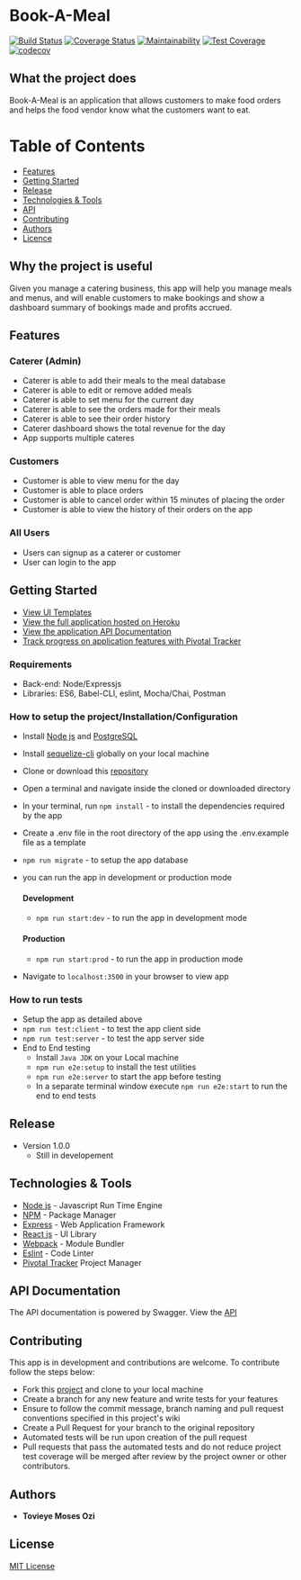 # Book-A-Meal

[![Build Status](https://travis-ci.org/ozimos/Book-A-Meal.svg?branch=develop)](https://travis-ci.org/ozimos/Book-A-Meal)
[![Coverage Status](https://coveralls.io/repos/github/ozimos/Book-A-Meal/badge.svg?branch=develop)](https://coveralls.io/github/ozimos/Book-A-Meal?branch=develop)
[![Maintainability](https://api.codeclimate.com/v1/badges/77dae76840f23281165a/maintainability)](https://codeclimate.com/github/ozimos/Book-A-Meal/maintainability)
[![Test Coverage](https://api.codeclimate.com/v1/badges/77dae76840f23281165a/test_coverage)](https://codeclimate.com/github/ozimos/Book-A-Meal/test_coverage)
[![codecov](https://codecov.io/gh/ozimos/Book-A-Meal/branch/develop/graph/badge.svg)](https://codecov.io/gh/ozimos/Book-A-Meal)

## What the project does

Book-A-Meal is an application that allows customers to make food orders and helps the food
vendor know what the customers want to eat.

# Table of Contents
* [Features](##Features)
* [Getting Started](##Getting-Started)
* [Release](##Release)
* [Technologies & Tools](##Technologies-&-Tools)
* [API](##API-Documentation)
* [Contributing](##Contributing)
* [Authors](##Authors)
* [Licence](##Licence)


## Why the project is useful

Given you manage a catering business, this app will help you manage meals and menus, and will enable customers to make bookings and show a dashboard summary of bookings made and profits accrued.

## Features

### Caterer (Admin)

* Caterer is able to add their meals to the meal database
* Caterer is able to edit or remove added meals
* Caterer is able to set menu for the current day 
* Caterer is able to see the orders made for their meals
* Caterer is able to see their order history
* Caterer dashboard shows the total revenue for the day
* App supports multiple cateres

### Customers

* Customer is able to view menu for the day
* Customer is able to place orders
* Customer is able to cancel order within 15 minutes of placing the order
* Customer is able to view the history of their orders on the app

### All Users

* Users can signup as a caterer or customer
* User can login to the app


## Getting Started

* [View UI Templates](<https://ozimos.github.io/Book-A-Meal/UI> "Github Project Hosting")
* [View the full application hosted on Heroku](https://book-a-meal-andela-31.herokuapp.com/)
* [View the application API Documentation](https://book-a-meal-andela-31.herokuapp.com/api/v1/docs)
* [Track progress on application features with Pivotal Tracker](<https://www.pivotaltracker.com/n/projects/2165548> "Pivotal Tracker Project")
### Requirements

  * Back-end: Node/Expressjs
  * Libraries: ES6, Babel-CLI, eslint, Mocha/Chai, Postman

  ### How to setup the project/Installation/Configuration

  * Install [Node js](https://nodejs.org/en/) and [PostgreSQL](https://www.postgresql.org/)
  * Install [sequelize-cli](https://www.npmjs.com/package/sequelize-cli) 
  globally on your local machine
  * Clone or download this [repository](https://github.com/ozimos/Book-A-Meal.git)
  
  * Open a terminal and navigate inside the cloned or downloaded directory
  * In your terminal, run `npm install` - to install the dependencies required by the app
  * Create a .env file in the root directory of the app using the .env.example file as a template
   * `npm run migrate` - to setup the app database
   * you can run the app in development or production mode
      #### Development 
      * `npm run start:dev` - to run the app in development mode
      #### Production 
  
      * `npm run start:prod` - to run the app in production mode
  * Navigate to `localhost:3500` in your browser to view app

### How to run tests
  * Setup the app as detailed above
  * `npm run test:client` - to test the app client side
  * `npm run test:server` - to test the app server side
  *  End to End testing
     * Install `Java JDK` on your Local machine
     * `npm run e2e:setup` to install the test utilities
     *  `npm run e2e:server` to start the app before testing
     * In a separate terminal window execute `npm run e2e:start` to run the end to end tests

## Release
* Version 1.0.0
  * Still in developement

## Technologies & Tools
* [Node js](https://nodejs.org/en/) - Javascript Run Time Engine
* [NPM](https://www.npmjs.com/) - Package Manager
* [Express](https://expressjs.com/) - Web Application Framework
* [React js](https://reactjs.org/) - UI Library
* [Webpack](https://webpack.js.org/) - Module Bundler
* [Eslint](https://eslint.org/) - Code Linter
* [Pivotal Tracker](https://www.pivotaltracker.com/n/projects/2165548) Project Manager

## API Documentation
The API documentation is powered by Swagger. View the [API](https://book-a-meal-andela-31.herokuapp.com/api/v1/docs)

## Contributing
 This app is in development and contributions are welcome. To contribute follow the steps below:
* Fork this [project](https://github.com/ozimos/Book-A-Meal.git) and clone to your local machine
* Create a branch for any new feature and write tests for your features
* Ensure to follow the commit message, branch naming and pull request conventions specified in this project's wiki
* Create a Pull Request for your branch to the original repository
* Automated tests will be run upon creation of the pull request
* Pull requests that pass the automated tests and do not reduce project test coverage will be merged after review by the project owner or other contributors.

## Authors
* **Tovieye Moses Ozi**


## License
  [MIT License](https://opensource.org/licenses/MIT)
